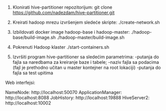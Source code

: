 1. Klonirati hive-partitioner repozitorijum:
	git clone https://github.com/nadezdam/hive-partitioner.git
2. Kreirati hadoop mrezu izvršenjem sledeće skripte:
	./create-network.sh
3. Izbildovati docker image hadoop-base i hadoop-master:
	./hadoop-base/build-image.sh
	./hadoop-master/build-image.sh
4. Pokrenuti Hadoop klaster
	./start-containers.sh

5. Izvršiti program hive-partitioner sa sledećim parametrima:
	-putanja do fajla sa naredbama za kreiranje baze i tabele;
	-naziv fajla sa podacima (fajl je prethodno učitan u master kontejner na root lokaciji)
	-putanja do fajla sa test upitima
	
Web interfejsi:

NameNode: http://localhost:50070
ApplicationManager: http://localhost:8088
JobHistory: http://localhost:19888
HiveServer2: http://localhost:10002